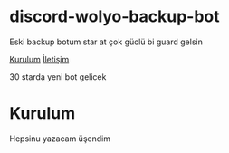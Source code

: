 # discord-wolyo-backup-bot
Eski backup botum star at çok güclü bi guard gelsin


[Kurulum](#Kurulum)
[İletişim](#İletişim)

30 starda yeni bot gelicek


# Kurulum
Hepsinu yazacam üşendim
